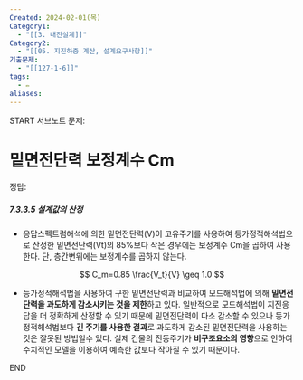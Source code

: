 ```yaml
---
Created: 2024-02-01(목)
Category1:
  - "[[3. 내진설계]]"
Category2:
  - "[[05. 지진하중 계산, 설계요구사항]]"
기출문제:
  - "[[127-1-6]]"
tags:
  - ✏️
aliases:
---
```

START
서브노트
문제:  
# 밑면전단력 보정계수 Cm 



정답: 


##### 7.3.3.5 설계값의 산정

- 응답스펙트럼해석에 의한 밑면전단력(V)이 고유주기를 사용하여 등가정적해석법으로 산정한 밑면전단력(Vt)의 85%보다 작은 경우에는 보정계수 Cm을 곱하여 사용한다. 단, 층간변위에는 보정계수를 곱하지 않는다.

$$
C_m=0.85 \frac{V_t}{V} \geq 1.0
$$

- 등가정적해석법을 사용하여 구한 밑면전단력과 비교하여 모드해석법에 의해 **밑면전단력을 과도하게 감소시키는 것을 제한**하고 있다. 일반적으로 모드해석법이 지진응답을 더 정확하게 산정할 수 있기 때문에 밑면전단력이 다소 감소할 수 있으나 등가정적해석법보다 **긴 주기를 사용한 결과**로 과도하게 감소된 밑면전단력을 사용하는 것은 잘못된 방법일수 있다. 실제 건물의 진동주기가 **비구조요소의 영향**으로 인하여 수치적인 모델을 이용하여 예측한 값보다 작아질 수 있기 때문이다.
<!--ID: 1687356618509-->
END